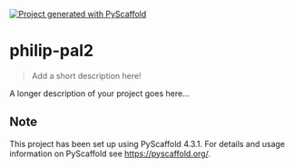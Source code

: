 <!-- These are examples of badges you might want to add to your README:
     please update the URLs accordingly

[![Built Status](https://api.cirrus-ci.com/github/<USER>/philip-pal2.svg?branch=main)](https://cirrus-ci.com/github/<USER>/philip-pal2)
[![ReadTheDocs](https://readthedocs.org/projects/philip-pal2/badge/?version=latest)](https://philip-pal2.readthedocs.io/en/stable/)
[![Coveralls](https://img.shields.io/coveralls/github/<USER>/philip-pal2/main.svg)](https://coveralls.io/r/<USER>/philip-pal2)
[![PyPI-Server](https://img.shields.io/pypi/v/philip-pal2.svg)](https://pypi.org/project/philip-pal2/)
[![Conda-Forge](https://img.shields.io/conda/vn/conda-forge/philip-pal2.svg)](https://anaconda.org/conda-forge/philip-pal2)
[![Monthly Downloads](https://pepy.tech/badge/philip-pal2/month)](https://pepy.tech/project/philip-pal2)
[![Twitter](https://img.shields.io/twitter/url/http/shields.io.svg?style=social&label=Twitter)](https://twitter.com/philip-pal2)
-->

[![Project generated with PyScaffold](https://img.shields.io/badge/-PyScaffold-005CA0?logo=pyscaffold)](https://pyscaffold.org/)

# philip-pal2

> Add a short description here!

A longer description of your project goes here...


<!-- pyscaffold-notes -->

## Note

This project has been set up using PyScaffold 4.3.1. For details and usage
information on PyScaffold see https://pyscaffold.org/.
